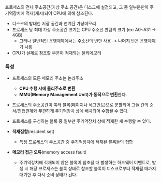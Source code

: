 프로세스의 전체 주소공간(가상 주소 공간)은 디스크에 설정되고, 그 중 일부분만이 주기억장치에 적재(캐시)되어 CPU에 의해 참조된다.
- 디스크의 방대한 저장 공간과 연계된 가상메모리
- 프로세스 당 최대 가상 주소공간 크기는 CPU 주소선 만큼의 크기 (ex: A0~A31 -> 4GB)
	- 그러나 일반적인 운영체제에서는 주소선의 반만 사용 -> 나머지 반은 운영체제가 사용
- CPU가 실제로 참조할 부분이 적재되는 물리메모리

### 특성
- 프로세스의 모든 메모리 주소는 논리주소
	- **CPU 수행 시에 물리주소로 변환**
	- **MMU(Memory Management Unit)가 동적으로 변환**한다.
- 프로세스의 주소공간이 여러 블록(페이지나 세그먼트)으로 분할되어 그들 간의 순서/인접관계와 무관하게 주기억장치 상에 배치되어 수행될 수 있다.
- 프로세스를 구성하는 블록 중 일부만 주기억장치 상에 적재한 채 수행할 수 있다.

- **적재집합**(resident set)
	- 특정 프로세스의 주소공간 중 주기억장치에 적재된 블록들의 집합
- **메모리 접근 오류**(memory access fault)
	- 주기억장치에 적재되지 않은 블록이 참조될 때 발생하는 하드웨어 이벤트로, 발생 시 해당 프로세스는 블록 상태로 참조할 블록이 디스크로부터 적재될 때까지 대기한 후 다시 준비 상태가 된다.